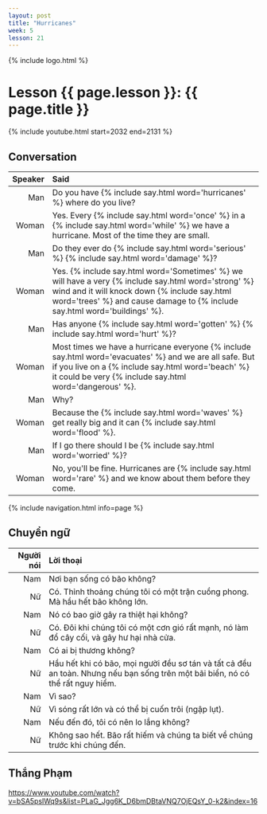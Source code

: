 ```yaml
---
layout: post
title: "Hurricanes"
week: 5
lesson: 21
---
```


{% include logo.html %}

# Lesson {{ page.lesson }}: {{ page.title }}

{% include youtube.html start=2032 end=2131 %}

## Conversation

Speaker | Said
---: | :---
Man | Do you have {% include say.html word='hurricanes' %} where do you live?
Woman | Yes. Every {% include say.html word='once' %} in a {% include say.html word='while' %} we have a hurricane. Most of the time they are small.
Man | Do they ever do {% include say.html word='serious' %} {% include say.html word='damage' %}?
Woman | Yes. {% include say.html word='Sometimes' %} we will have a very {% include say.html word='strong' %} wind and it will knock down {% include say.html word='trees' %} and cause damage to {% include say.html word='buildings' %}.
Man | Has anyone {% include say.html word='gotten' %} {% include say.html word='hurt' %}?
Woman | Most times we have a hurricane everyone {% include say.html word='evacuates' %} and we are all safe. But if you live on a {% include say.html word='beach' %} it could be very {% include say.html word='dangerous' %}.
Man | Why?
Woman | Because the {% include say.html word='waves' %} get really big and it can {% include say.html word='flood' %}.
Man | If I go there should I be {% include say.html word='worried' %}?
Woman | No, you'll be fine. Hurricanes are {% include say.html word='rare' %} and we know about them before they come.

{% include navigation.html info=page %}

## Chuyển ngữ

Người nói | Lời thoại
---: | :---
Nam | Nơi bạn sống có bão không?
Nữ | Có. Thỉnh thoảng chúng tôi có một trận cuồng phong. Mà hầu hết bão không lớn.
Nam | Nó có bao giờ gây ra thiệt hại không?
Nữ | Có. Đôi khi chúng tôi có một cơn gió rất mạnh, nó làm đổ cây cối, và gây hư hại nhà cửa.
Nam | Có ai bị thương không?
Nữ | Hầu hết khi có bão, mọi người đều sơ tán và tất cả đều an toàn. Nhưng nếu bạn sống trên một bãi biển, nó có thể rất nguy hiểm.
Nam | Vì sao?
Nữ | Vì sóng rất lớn và có thể bị cuốn trôi (ngập lụt).
Nam | Nếu đến đó, tôi có nên lo lắng không?
Nữ | Không sao hết. Bão rất hiếm và chúng ta biết về chúng trước khi chúng đến.

## Thắng Phạm 

https://www.youtube.com/watch?v=bSA5pslWq9s&list=PLaG_Jgg6K_D6bmDBtaVNQ7OjEQsY_0-k2&index=16
